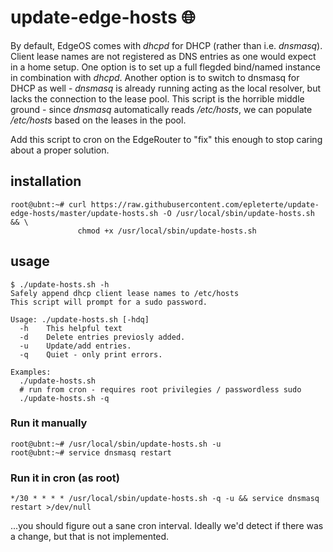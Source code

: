 update-edge-hosts :globe_with_meridians:
=================

By default, EdgeOS comes with _dhcpd_ for DHCP (rather than i.e. _dnsmasq_).
Client lease names are not registered as DNS entries as one would expect in a home setup.
One option is to set up a full flegded bind/named instance in combination with _dhcpd_.
Another option is to switch to dnsmasq for DHCP as well - _dnsmasq_ is already running acting as the local resolver, but lacks the connection to the lease pool.
This script is the horrible middle ground - since _dnsmasq_ automatically reads _/etc/hosts_, we can populate _/etc/hosts_ based on the leases in the pool.

Add this script to cron on the EdgeRouter to "fix" this enough to stop caring about a proper solution.

installation
------------

    root@ubnt:~# curl https://raw.githubusercontent.com/epleterte/update-edge-hosts/master/update-hosts.sh -O /usr/local/sbin/update-hosts.sh && \
                   chmod +x /usr/local/sbin/update-hosts.sh

usage
-----

    $ ./update-hosts.sh -h
    Safely append dhcp client lease names to /etc/hosts
    This script will prompt for a sudo password.
    
    Usage: ./update-hosts.sh [-hdq]
      -h    This helpful text
      -d    Delete entries previosly added.
      -u    Update/add entries.
      -q    Quiet - only print errors.
    
    Examples:
      ./update-hosts.sh
      # run from cron - requires root privilegies / passwordless sudo
      ./update-hosts.sh -q

### Run it manually

    root@ubnt:~# /usr/local/sbin/update-hosts.sh -u
    root@ubnt:~# service dnsmasq restart

### Run it in cron (as root)

    */30 * * * * /usr/local/sbin/update-hosts.sh -q -u && service dnsmasq restart >/dev/null

...you should figure out a sane cron interval. Ideally we'd detect if there was a change, but that is not implemented.
